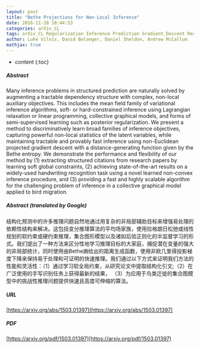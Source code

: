 ```yaml
---
layout: post
title: "Bethe Projections for Non-Local Inference"
date: 2016-11-28 18:44:53
categories: arXiv_CL
tags: arXiv_CL Regularization Inference Prediction Gradient_Descent Recognition
author: Luke Vilnis, David Belanger, Daniel Sheldon, Andrew McCallum
mathjax: true
---
```


* content
{:toc}

##### Abstract
Many inference problems in structured prediction are naturally solved by augmenting a tractable dependency structure with complex, non-local auxiliary objectives. This includes the mean field family of variational inference algorithms, soft- or hard-constrained inference using Lagrangian relaxation or linear programming, collective graphical models, and forms of semi-supervised learning such as posterior regularization. We present a method to discriminatively learn broad families of inference objectives, capturing powerful non-local statistics of the latent variables, while maintaining tractable and provably fast inference using non-Euclidean projected gradient descent with a distance-generating function given by the Bethe entropy. We demonstrate the performance and flexibility of our method by (1) extracting structured citations from research papers by learning soft global constraints, (2) achieving state-of-the-art results on a widely-used handwriting recognition task using a novel learned non-convex inference procedure, and (3) providing a fast and highly scalable algorithm for the challenging problem of inference in a collective graphical model applied to bird migration.

##### Abstract (translated by Google)
结构化预测中的许多推理问题自然地通过用复杂的非局部辅助目标来增强易处理的依赖性结构来解决。这包括变分推理算法的平均场家族，使用拉格朗日松弛或线性规划的软约束或硬约束推理，集合图形模型以及诸如后验正则化的半监督学习的形式。我们提出了一种方法来区分性地学习推理目标的大家庭，捕捉潜在变量的强大的非局部统计，同时使用由Bethe熵给出的距离生成函数，使用非欧几里得投影梯度下降来保持易于处理和可证明的快速推理。我们通过以下方式来证明我们方法的性能和灵活性：（1）通过学习软全局约束，从研究论文中提取结构化引文;（2）在广泛使用的手写识别任务上获得最新的结果， （3）为应用于鸟类迁徙的集合图模型中的挑战性推理问题提供快速且高度可伸缩的算法。

##### URL
[https://arxiv.org/abs/1503.01397](https://arxiv.org/abs/1503.01397)

##### PDF
[https://arxiv.org/pdf/1503.01397](https://arxiv.org/pdf/1503.01397)

